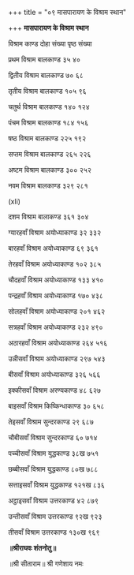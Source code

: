+++
title = "०९ मासपारायण के विश्राम स्थान"

+++
**मासपारायण के विश्राम स्थान**

विश्राम काण्ड दोहा संख्या पृष्ठ संख्या

प्रथम विश्राम बालकाण्ड ३५ ४०

द्वितीय विश्राम बालकाण्ड ७० ६८

तृतीय विश्राम बालकाण्ड १०५ ९६

चतुर्थ विश्राम बालकाण्ड १४० १२४

पंचम विश्राम बालकाण्ड १८४ १५६

षष्ठ विश्राम बालकाण्ड २२५ १९२

सप्तम विश्राम बालकाण्ड २६५ २२६

अष्टम विश्राम बालकाण्ड ३०० २५२

नवम विश्राम बालकाण्ड ३२९ २८१

\(xli\)

दशम विश्राम बालाकण्ड ३६१ ३०४

ग्यारहवाँ विश्राम अयोध्याकाण्ड ३२ ३३२

बारहवाँ विश्राम अयोध्याकाण्ड ६९ ३६१

तेरहवाँ विश्राम अयोध्याकाण्ड १०२ ३८५

चौदहवाँ विश्राम अयोध्याकाण्ड १३३ ४१०

पन्द्रहवाँ विश्राम अयोध्याकाण्ड १७० ४३८

सोलहवाँ विश्राम अयोध्याकाण्ड २०१ ४६२

सत्रहवाँ विश्राम अयोध्याकाण्ड २३२ ४९०

अठारहवाँ विश्राम अयोध्याकाण्ड २६४ ५१६

उन्नीसवाँ विश्राम अयोध्याकाण्ड २९७ ५४३

बीसवाँ विश्राम अयोध्याकाण्ड ३२६ ५६६

इक्कीसवाँ विश्राम अरण्यकाण्ड ४८ ६२७

बाइसवाँ विश्राम किष्किन्धाकाण्ड ३० ६५८

तेइसवाँ विश्राम सुन्दरकाण्ड २९ ६८७

चौबीसवाँ विश्राम सुन्दरकाण्ड ६० ७१४

पच्चीसवाँ विश्राम युद्धकाण्ड ३८ख ७५१

छब्बीसवाँ विश्राम युद्धकाण्ड ८०ख ७८८

सत्ताइसवाँ विश्राम युद्धकाण्ड १२१ख ८३६

अट्ठाइसवाँ विश्राम उत्तरकाण्ड ४२ ८७९

उन्तीसवाँ विश्राम उत्तरकाण्ड ९२ख ९२३

तीसवाँ विश्राम उत्तरकाण्ड १३०ख ९६९

**॥श्रीराघवः शंतनोतु॥**

॥श्री सीताराम॥ श्री गणेशाय नमः
